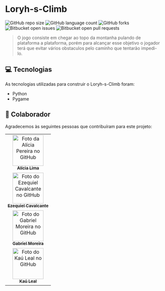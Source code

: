 # Loryh-s-Climb

![GitHub repo size](https://img.shields.io/github/repo-size/gabomoreira/Loryh-s-Climb?style=for-the-badge)
![GitHub language count](https://img.shields.io/github/languages/count/gabomoreira/Loryh-s-Climb?style=for-the-badge)
![GitHub forks](https://img.shields.io/github/forks/gabomoreira/Loryh-s-Climb?style=for-the-badge)
![Bitbucket open issues](https://img.shields.io/bitbucket/issues/gabomoreira/Loryh-s-Climb?style=for-the-badge)
![Bitbucket open pull requests](https://img.shields.io/bitbucket/pr-raw/gabomoreira/Loryh-s-Climb?style=for-the-badge)

> O jogo consiste em chegar ao topo da montanha pulando de plataforma a plataforma, porém para alcançar esse objetivo o jogador terá que evitar vários obstaculos pelo caminho que tentarão impedi-lo.

## 💻 Tecnologias

As tecnologias utilizadas para construir o Loryh-s-Climb foram:

- Python
- Pygame

## 🤝 Colaborador

Agradecemos às seguintes pessoas que contribuíram para este projeto:

<table>
  <tr>
    <td align="center">
      <a href="https://github.com/lycie03">
        <img src="https://github.com/lycie03.png" width="100px;" alt="Foto da Alícia Pereira no GitHub"/><br>
        <sub>
          <b>Alícia Lima</b>
        </sub>
      </a>
    </td>
  </tr>
  <tr>
    <td align="center">
      <a href="https://github.com/EzequielCavalcante">
        <img src="https://github.com/EzequielCavalcante.png" width="100px;" alt="Foto do Ezequiel Cavalcante no GitHub"/><br>
        <sub>
          <b>Ezequiel Cavalcante</b>
        </sub>
      </a>
    </td>
  </tr>
  <tr>
    <td align="center">
      <a href="https://github.com/gabomoreira">
        <img src="https://github.com/gabomoreira.png" width="100px;" alt="Foto do Gabriel Moreira no GitHub"/><br>
        <sub>
          <b>Gabriel Moreira</b>
        </sub>
      </a>
    </td>
  </tr>
  <tr>
    <td align="center">
      <a href="https://github.com/KauLeal">
        <img src="https://github.com/KauLeal.png" width="100px;" alt="Foto do Kaú Leal no GitHub"/><br>
        <sub>
          <b>Kaú Leal</b>
        </sub>
      </a>
    </td>
  </tr>
</table>

